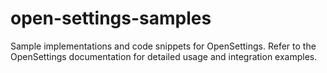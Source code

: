 # open-settings-samples
Sample implementations and code snippets for OpenSettings. Refer to the OpenSettings documentation for detailed usage and integration examples.
